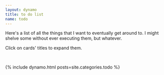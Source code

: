 ```yaml
---
layout: dynamo
title: to do list
name: todo
---
```


<div class='inset'>
<p>Here's a list of all the things that I want to eventually get around to. I might shelve some without ever executing them, but whatever. </p>

<p>Click on cards' titles to expand them.</p></div>

<br />

{% include dynamo.html posts=site.categories.todo %}